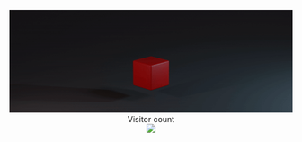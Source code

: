 <p align="center"> 
  <img src="logo.3b18b920.gif"><br>
  Visitor count<br>
  <img src="https://profile-counter.glitch.me/HavermansStef/count.svg" />
</p>
